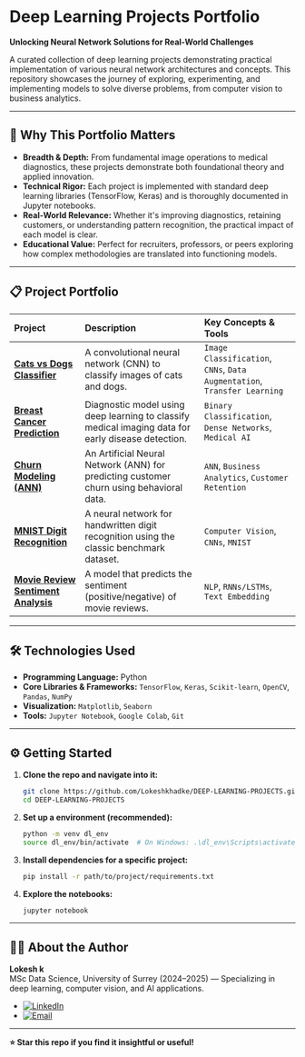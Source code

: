 # Deep Learning Projects Portfolio

**Unlocking Neural Network Solutions for Real-World Challenges**

A curated collection of deep learning projects demonstrating practical implementation of various neural network architectures and concepts. This repository showcases the journey of exploring, experimenting, and implementing models to solve diverse problems, from computer vision to business analytics.

---

## 🚀 Why This Portfolio Matters

- **Breadth & Depth:** From fundamental image operations to medical diagnostics, these projects demonstrate both foundational theory and applied innovation.
- **Technical Rigor:** Each project is implemented with standard deep learning libraries (TensorFlow, Keras) and is thoroughly documented in Jupyter notebooks.
- **Real-World Relevance:** Whether it's improving diagnostics, retaining customers, or understanding pattern recognition, the practical impact of each model is clear.
- **Educational Value:** Perfect for recruiters, professors, or peers exploring how complex methodologies are translated into functioning models.

---

## 📋 Project Portfolio

| Project | Description | Key Concepts & Tools |
| :--- | :--- | :--- |
| **[Cats vs Dogs Classifier](link)** | A convolutional neural network (CNN) to classify images of cats and dogs. | `Image Classification`, `CNNs`, `Data Augmentation`, `Transfer Learning` |
| **[Breast Cancer Prediction](link)** | Diagnostic model using deep learning to classify medical imaging data for early disease detection. | `Binary Classification`, `Dense Networks`, `Medical AI` |
| **[Churn Modeling (ANN)](link)** | An Artificial Neural Network (ANN) for predicting customer churn using behavioral data. | `ANN`, `Business Analytics`, `Customer Retention` |
| **[MNIST Digit Recognition](link)** | A neural network for handwritten digit recognition using the classic benchmark dataset. | `Computer Vision`, `CNNs`, `MNIST` |
| **[Movie Review Sentiment Analysis](link)** | A model that predicts the sentiment (positive/negative) of movie reviews. | `NLP`, `RNNs/LSTMs`, `Text Embedding` |



---

## 🛠 Technologies Used

- **Programming Language:** Python
- **Core Libraries & Frameworks:** `TensorFlow`, `Keras`, `Scikit-learn`, `OpenCV`, `Pandas`, `NumPy`
- **Visualization:** `Matplotlib`, `Seaborn`
- **Tools:** `Jupyter Notebook`, `Google Colab`, `Git`

---

## ⚙️ Getting Started

1.  **Clone the repo and navigate into it:**
    ```bash
    git clone https://github.com/Lokeshkhadke/DEEP-LEARNING-PROJECTS.git
    cd DEEP-LEARNING-PROJECTS
    ```

2.  **Set up a environment (recommended):**
    ```bash
    python -m venv dl_env
    source dl_env/bin/activate  # On Windows: .\dl_env\Scripts\activate
    ```

3.  **Install dependencies for a specific project:**
    ```bash
    pip install -r path/to/project/requirements.txt
    ```

4.  **Explore the notebooks:**
    ```bash
    jupyter notebook
    ```

---

## 👨‍💻 About the Author

**Lokesh k**  
MSc Data Science, University of Surrey (2024–2025) — Specializing in deep learning, computer vision, and AI applications.

- [![LinkedIn](https://img.shields.io/badge/LinkedIn-Connect-blue?style=flat&logo=linkedin)](https://www.linkedin.com/in/lokeshkhadke)
- [![Email](https://img.shields.io/badge/Email-Contact%20Me-red?style=flat&logo=gmail)](mailto:lkhadke16@outlook.com)


---

**⭐ Star this repo if you find it insightful or useful!**
